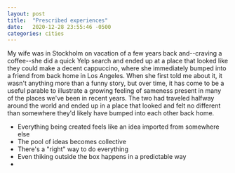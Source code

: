 ```yaml
---
layout: post
title:  "Prescribed experiences"
date:   2020-12-28 23:55:46 -0500
categories: cities
---
```

My wife was in Stockholm on vacation of a few years back and--craving a coffee--she did a quick Yelp search and ended up at a place that looked like they could make a decent cappuccino, where she immediately bumped into a friend from back home in Los Angeles. When she first told me about it, it wasn't anything more than a funny story, but over time, it has come to be a useful parable to illustrate a growing feeling of sameness present in many of the places we've been in recent years. The two had traveled halfway around the world and ended up in a place that looked and felt no different than somewhere they'd likely have bumped into each other back home.

- Everything being created feels like an idea imported from somewhere else
- The pool of ideas becomes collective
- There's a "right" way to do everything
- Even thiking outside the box happens in a predictable way
- 

[jekyll-docs]: https://jekyllrb.com/docs/home